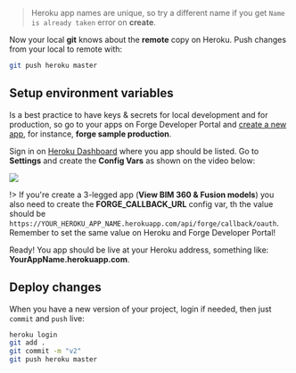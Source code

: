 > Heroku app names are unique, so try a different name if you get `Name is already taken` error on **create**.

Now your local **git** knows about the **remote** copy on Heroku. Push changes from your local to remote with:

```bash
git push heroku master
```

## Setup environment variables

Is a best practice to have keys & secrets for local development and for production, so go to your apps on Forge Developer Portal and [create a new app](/account/?id=create-an-app), for instance, **forge sample production**. 

Sign in on [Heroku Dashboard](https://dashboard.heroku.com/) where you app should be listed. Go to **Settings** and create the **Config Vars** as shown on the video below:

![](_media/deployment/heroku/env_vars.gif) 

!> If you're create a 3-legged app (**View BIM 360 & Fusion models**) you also need to create the **FORGE_CALLBACK_URL** config var, th the value should be `https://YOUR_HEROKU_APP_NAME.herokuapp.com/api/forge/callback/oauth`. Remember to set the same value on Heroku and Forge Developer Portal! 

Ready! You app should be live at your Heroku address, something like: **YourAppName.herokuapp.com**.

## Deploy changes

When you have a new version of your project, login if needed, then just `commit` and `push` live:

```bash
heroku login
git add .
git commit -m "v2"
git push heroku master
```